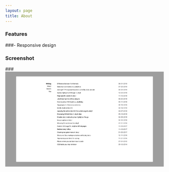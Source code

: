 ```yaml
---
layout: page
title: About
---
```




### Features

###- Responsive design

### Screenshot

###![Screenshot](screenshot.png)
